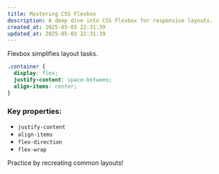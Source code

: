 ```yaml
---
title: Mastering CSS Flexbox
description: A deep dive into CSS Flexbox for responsive layouts.
created_at: 2025-05-03 22:31:39
updated_at: 2025-05-03 22:31:39
---
```


Flexbox simplifies layout tasks.

```css
.container {
  display: flex;
  justify-content: space-between;
  align-items: center;
}
```

### Key properties:
- `justify-content`
- `align-items`
- `flex-direction`
- `flex-wrap`

Practice by recreating common layouts!
